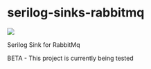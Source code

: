 # serilog-sinks-rabbitmq
<img src="https://ci.appveyor.com/api/projects/status/row7ob6fhgmvtqwb?svg=true" />

Serilog Sink for RabbitMq

BETA - This project is currently being tested
